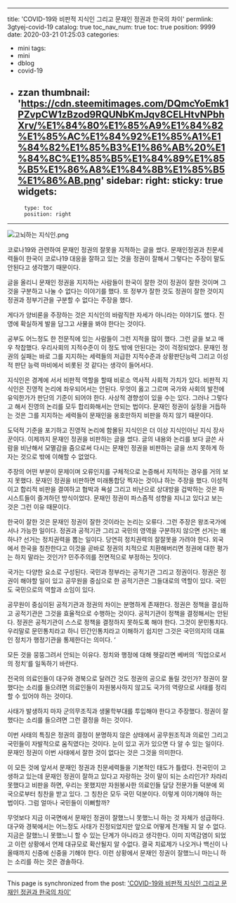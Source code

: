 
---
title: 'COVID-19와 비판적 지식인 그리고 문재인 정권과 한국의 차이'
permlink: 3gtyej-covid-19
catalog: true
toc_nav_num: true
toc: true
position: 9999
date: 2020-03-21 01:25:03
categories:
- mini
tags:
- mini
- dblog
- covid-19
- zzan
thumbnail: 'https://cdn.steemitimages.com/DQmcYoEmk1PZvpCW1zBzod9RQUNbKmJqv8CELHtvNPbhXrv/%E1%84%80%E1%85%A9%E1%84%82%E1%85%AC%E1%84%92%E1%85%A1%E1%84%82%E1%85%B3%E1%86%AB%20%E1%84%8C%E1%85%B5%E1%84%89%E1%85%B5%E1%86%A8%E1%84%8B%E1%85%B5%E1%86%AB.png'
sidebar:
    right:
        sticky: true
widgets:
    -
        type: toc
        position: right
---


![고뇌하는 지식인.png](https://cdn.steemitimages.com/DQmcYoEmk1PZvpCW1zBzod9RQUNbKmJqv8CELHtvNPbhXrv/%E1%84%80%E1%85%A9%E1%84%82%E1%85%AC%E1%84%92%E1%85%A1%E1%84%82%E1%85%B3%E1%86%AB%20%E1%84%8C%E1%85%B5%E1%84%89%E1%85%B5%E1%86%A8%E1%84%8B%E1%85%B5%E1%86%AB.png)


코로나19와 관련하여 문재인 정권의 잘못을 지적하는 글을 썼다. 문재인정권과 친문세력들이 한국이 코로나19 대응을 잘하고 있는 것을 정권이 잘해서 그렇다는 주장이 말도 안된다고 생각했기 때문이다.

글을 올리니 문재인 정권을 지지하는 사람들이 한국이 잘한 것이 정권이 잘한 것이며 그것을 구분하고 나눌 수 없다는 이야기를 했다. 또 정부가 잘한 것도 정권이 잘한 것이지 정권과 정부기관을 구분할 수 없다는 주장을 했다.

게다가 양비론을 주장하는 것은 지식인의 바람직한 자세가 아니라는 이야기도 했다. 진영에 확실하게 발을 담그고 사물을 봐야 한다는 것이다.

공부도 어느정도 한 전문직에 있는 사람들이 그런 지적을 많이 했다. 그런 글을 보고 매우 착찹했다. 우리사회의 지적수준이 이 정도 밖에 안된다는 것이 걱정되었다. 문재인 정권의 실패는 바로 그를 지지하는 세력들의 저급한 지적수준과 상황판단능력 그리고 이성적 판단 능력 마비에서 비롯된 것 같다는 생각이 들어서다.

지식인은 경계에 서서 비판적 역할을 할때 비로소 역사적 사회적 가치가 있다. 비판적 지식인은 진영적 논리에 좌우되어서는 안된다. 무엇이 옳고 그르며 국가와 사회의 발전에 유익한가가 판단의 기준이 되어야 한다. 사상적 경향성이 있을 수는 있다. 그러나 그렇다고 해서 진영의 논리를 모두 합리화해서는 안되는 법이다. 문재인 정권이 실정을 거듭하는 것은 그를 지지하는 세력들이 문재인을 옹호만하지 비판을 하지 않기 때문이다.

도덕적 기준을 포기하고 진영적 논리에 함몰된 지식인은 더 이상 지식인아닌 지식 장사꾼이다. 이제까지 문재인 정권을 비판하는 글을 썼다. 글의 내용와 논리를 보다 글쓴 사람을 비난해서 모멸감을 줌으로써 다시는 문재인 정권을 비판하는 글을 쓰지 못하게 하자는 것으로 밖에 이해할 수 없었다.

주장의 어떤 부분이 문제이며 오류인지를 구체적으로 논증해서 지적하는 경우를 거의 보지 못했다. 문재인 정권을 비판하면 미래통합당 찍자는 것이냐 하는 주장을 했다. 이성적이고 합리적 비판을 결여하고 협박과 욕설 그리고 비난으로 상대방을 겁박하는 것은 파시스트들이 즐겨하던 방식이었다. 문재인 정권이 파스즘적 성향을 지니고 있다고 보는 것은 그런 이유 때문이다.

한국이 잘한 것은 문재인 정권이 잘한 것이라는 논리는 오류다. 그런 주장은 왕조국가에서나 가능한 일이다. 정권과 공적기관 그리고 국민의 영역을 구분하지 않으면 선거는 왜 하나? 선거는 정치권력을 뽑는 일이다. 당연히 정치권력의 잘잘못을 가려야 한다. 외국에서 한국을 칭찬한다고 이것을 곧바로 정권의 치적으로 치환해버리면 정권에 대한 평가는 하지 말라는 것인가? 민주주의를 전면적으로 부정하는 짓이다.

국가는 다양한 요소로 구성된다. 국민과 정부라는 공적기관 그리고 정권이다. 정권은 정권이 해야할 일이 있고 공무원을 중심으로 한 공적기관은 그들대로의 역할이 있다. 국민도 국민으로의 역할과 소임이 있다.

공무원이 중심이된 공적기관과 정권의 차이는 분명하게 존재한다. 정권은 정책을 결심하고 공적기관은 그것을 효율적으로 수행하는 것이다. 공적기관이 정책을 결정해서는 안된다. 정권은 공적기관이 스스로 정책을 결정하지 못하도록 해야 한다. 그것이 문민통치다. 우리말로 문민통치라고 하니 민간인통치라고 이해하기 쉽지만 그것은 국민의지의 대표인 정치가 행정기관을 통제한다는 의미다. ‘

모든 것을 뭉뚱그려서 안되는 이유다. 정치와 행정에 대해 헷갈리면 베버의 ‘직업으로서의 정치’를 일독하기 바란다.

전국의 의료인들이 대구와 경북으로 달려간 것도 정권의 공으로 돌릴 것인가? 정권이 잘했다는 소리를 들으려면 의료인들이 자원봉사하지 않고도 국가의 역량으로 사태를 정리할 수 있어야 하는 것이다.

사태가 발생하지 마자 군의무조직과 생물학부대를 투입해야 한다고 주장했다. 정권이 잘했다는 소리를 들으려면 그런 결정을 하는 것이다.

이번 사태의 특징은 정권의 결정이 분명하지 않은 상태에서 공무원조직과 의료인 그리고 국민들이 자발적으로 움직였다는 것이다. 눈이 있고 귀가 있으면 다 알 수 있는 일이다. 문재인 정권이 이번 사태에서 잘한 것이 없다는 것은 그것을 의미한다.

이 모든 것에 앞서서 문재인 정권과 친문세력들을 기본적인 태도가 틀렸다. 전국민이 고생하고 있는데 문재인 정권이 잘하고 있다고 자랑하는 것이 말이 되는 소리인가? 차라리 못했다고 비판을 하면, 우리는 못했지만 자원봉사한 의료인들 담당 전문가들 덕분에 외국으로부터 칭찬을 받고 있다. 그 칭찬은 모두 국민 덕분이다. 이렇게 이야기해야 하는 법이다. 그럼 얼마나 국민들이 이뻐할까?

무엇보다 지금 이국면에서 문재인 정권이 잘했느니 못했느니 하는 것 자체가 성급하다. 대구와 경북에서는 어느정도 사태가 진정되었지만 앞으로 어떻게 전개될 지 알 수 없다. 지금은 잘했느니 못했느니 할 수 있는 단계가 아니라고 생각한다. 이미 지역감염이 되었고 이런 상황에서 언제 대규모로 확산될지 알 수없다. 결국 치료제가 나오거나 백신이 나올때까지 신중에 신중을 기해야 한다. 이런 상황에서 문재인 정권이 잘했느니 마는니 하는 소리를 하는 것은 경솔하다.

- - -

This page is synchronized from the post: ['COVID-19와 비판적 지식인 그리고 문재인 정권과 한국의 차이'](https://steemit.com/@oldstone/3gtyej-covid-19)
